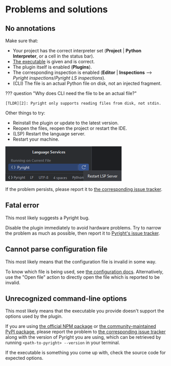 # Problems and solutions


## No annotations

Make sure that:

* Your project has the correct interpreter set
  (<b>Project</b> | <b>Python Interpreter</b>, or a cell in the status bar).
* [The executable][1] is given and is correct.
* The plugin itself is enabled (<b>Plugins</b>).
* The corresponding inspection is enabled
  (<b>Editor</b> | <b>Inspections</b> -->
  <i>Pyright inspections</i>/<i>Pyright LS inspections</i>).
* (CLI) The file is an actual Python file on disk, not an injected fragment.

??? question "Why does CLI need the file to be an actual file?"

    [TLDR][2]: Pyright only supports reading files from disk, not stdin.

Other things to try:

* Reinstall the plugin or update to the latest version.
* Reopen the files, reopen the project or restart the IDE.
* (LSP) Restart the language server.
* Restart your machine.

![](assets/lsp-restart-server-button.png)

If the problem persists, please report it to
[the corresponding issue tracker][3].


## Fatal error

This most likely suggests a Pyright bug.

Disable the plugin immediately to avoid hardware problems.
Try to narrow the problem as much as possible,
then report it to [Pyright's issue tracker][4].


## Cannot parse configuration file

This most likely means that the configuration file is invalid in some way.

To know which file is being used, see [the configuration docs][1].
Alternatively, use the "Open file" action to
directly open the file which is reported to be invalid.


## Unrecognized command-line options

This most likely means that the executable you provide
doesn't support the options used by the plugin.

If you are using [the official NPM package][5] or
[the community-maintained PyPI package][6],
please report the problem to [the corresponding issue tracker][3]
along with the version of Pyright you are using, which can be
retrieved by running `<path-to-pyright> --version` in your terminal.

If the executable is something you come up with,
check the source code for expected options.


  [1]: configurations/cli.md#configuration-file
  [2]: faq.md#why-does-cli-have-to-perform-saves-so-often
  [3]: index.md
  [4]: https://github.com/microsoft/pyright/issues
  [5]: https://www.npmjs.com/package/pyright
  [6]: https://pypi.org/project/pyright/
